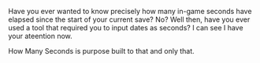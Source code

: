 Have you ever wanted to know precisely how many in-game seconds have elapsed since the start of your current save? 
No?
Well then, have you ever used a tool that required you to input dates as seconds?
I can see I have your ateention now.

How Many Seconds is purpose built to that and only that.
